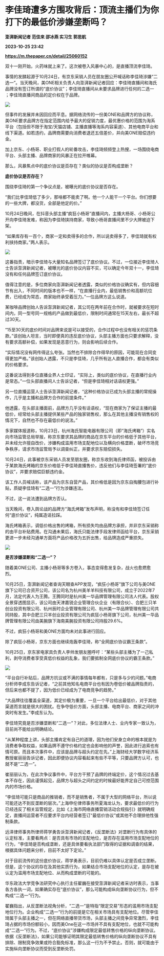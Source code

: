 # 李佳琦遭多方围攻背后：顶流主播们为你打下的最低价涉嫌垄断吗？
**澎湃新闻记者 范佳来 邵冰燕 实习生 郭思航**

**2023-10-25 23:42**

**https://m.thepaper.cn/detail/25060152**

双十一刚开始，火药味就上来了。这次被卷入风暴中心的，是直播顶流李佳琦。

事情的发酵起源于10月24日，有京东采销人员在朋友圈公开喊话称李佳琦涉嫌“二选一”。当天晚间，美ONE相关负责人向澎湃新闻记者回应：李佳琦直播间和海氏品牌没有签订所谓的“底价协议”；李佳琦直播间从未要求品牌进行任何的二选一 ；李佳琦直播间商品的定价权在于品牌。

![](https://imagecloud.thepaper.cn/thepaper/image/275/618/344.jpg)

但事件的发展并未因回应而平息。据网络流传的一份美ONE和品牌方的协议称，美ONE要求品牌方在指定范围内给予最大的促销力度，最优惠价格的范围为淘系平台（包括但不限于淘宝/天猫店铺、主播直播等淘系内容渠道）、其他电商平台和线下渠道。如若违约，品牌商需要向消费者退还五倍差价，并向美ONE赔偿违约金。

加上京东、小杨哥、职业打假人的轮番攻击，李佳琦频频登上热搜，一场围绕电商平台、头部主播、品牌商家的风暴正在拉开帷幕。

那么，风暴焦点中的底价协议是否存在？类似的协议是否构成垄断？

**底价协议是否存在？**

围绕李佳琦的第一个争议点是，被曝光的底价协议是否存在。

“我们比李佳琦低了多少，那啥都不能卖了啊。他一个人能干一个平台。你们想要的一些大牌，都没货，全部是他定的价。”

10月24日晚间，在抖音头部主播“疯狂小杨哥”直播间内，主播大杨哥、小杨哥公开向李佳琦发难，称因为李佳琦挟持商家，导致小杨哥直播间里不少大牌被迫下架。

“如果库存有一百个，商家一定和卖得多的合作，所以说卖得多了，李佳琦就有权利挟持商家。”两人表示。

![](https://imagecloud.thepaper.cn/thepaper/image/275/629/555.png)

这番指责，暗示李佳琦与大量知名品牌签订了底价协议。不过，一位接近李佳琦人士告诉澎湃新闻记者，被曝光的底价协议内容不实，可以确定今年双十一，李佳琦没有和任何品牌签订底价协议。

值得注意的是，多位商家向澎湃新闻记者透露，类似的价格协议确实有，但内容细节有出入，不同时间的版本也不一样，“在直播行业内，最低销售价和高额坑位费，已经成为常态，商家始终承受着压力。”一位品牌方这么说道。

某咖啡品牌创始人告诉澎湃新闻记者，其公司在两年前在合作时，就被要求在短时间内，同一型号同一规格的产品做到最低价，限制时间通常在15天左右，最长不超过30天。

“15至30天的底价时间对品牌来说是可以接受的，合作过程中也没有相关的惩罚条款。”该创始人坦言，当时即便真的违反底价协议，头部主播方面也只要求解释，没有要求高额补偿，如果发现是恶意行为，则会影响后续合作。

“实际情况没有网传得这么夸张。当然也不排除合作得早的原因，可能现在合同变得更加严格。”该创始人透露，不只是李佳琦，几乎所有达人直播合作，都会有类似的价格要求。

这番说法得到多位直播业界人士印证，“实际上，类似的底价协议，在直播行业内是常态。”一位头部直播间人士告诉记者，“但是李佳琦相对话语权更强。”

另一位直播运营人士告诉澎湃新闻记者，“这种价格协议已成为头部主播的常规操作，几乎是主播和品牌方合作的前提条件。”

他透露，在头部主播面前，品牌方几乎没有话语权，“现在商家为了保证主播的最低价，经常给头部主播提供某些产品的独家销售权，那么在其他主播没有销售权的情况下，自然也不存在最低价的说法。”

多家媒体报道称，10月23日，杭州海氏智能电器有限公司（即“海氏烤箱”）实名向市场监管总局举报，称京东要求其品牌的商品在京东平台的价格低于其他平台，并未经允许擅自改价，涉嫌构成滥用市场支配地位以及横向价格垄断，破坏市场竞争秩序，请求市场监管局予以调查纠正，并要求京东赔偿损失。

10月24日，此事被京东采销人员发至朋友圈，称京东收到海氏律师函，被投诉由于某款海氏烤箱的京东价格低于李佳琦直播售价，违反他们与李佳琦签署的“底价协议”，并要求赔偿巨额违约金。

该工作人员喊话称，该产品为京东自营产品，其价格低是因为京东自掏腰包进行补贴，质疑李佳琦有“二选一”行为涉嫌违法。

不过，这一说法遭到品牌方否认。

当天晚间，卷入舆论战的品牌方“海氏烤箱”发布声明，称没有和李佳琦签订任何“底价协议”，纯属造谣拉踩。

海氏烤箱表示，调低价格出售的烤箱，所有损失均由品牌方承担，并非京东采销称的由平台补贴费用。在沟通未果后，海氏只能法律手段发律师函给平台，京东采销更进一步未经沟通单方面将产品价格改为五折出售，给品牌造成严重损失。

![](https://imagecloud.thepaper.cn/thepaper/image/275/618/741.jpg)

**是否涉嫌垄断和“二选一”？**

随着美ONE公司、主播小杨哥等多方卷入，事态变得愈发复杂，战火也愈燃愈烈。

10月25日，澎湃新闻记者查询天眼查APP发现，“疯狂小杨哥”旗下公司与美ONE旗下公司已合资开公司，该公司名为杭州美羊羊科技有限公司，成立于2022年7月，法定代表人为王腾。王腾同时是杭州美一华品牌管理有限公司法人代表。股权全景穿透图显示，该公司由天津嘉锐企业管理合伙企业（有限合伙）、合肥三只羊创业投资有限公司、杭州辰时企业管理有限公司、杭州美一华品牌管理有限公司共同持股，其中合肥三只羊创业投资有限公司为疯狂小杨哥旗下公司，杭州美一华品牌管理有限公司由美腕旗下海南美腕投资有限公司持股29.6%。

不过，疯狂小杨哥和美ONE方面均未对此事进行回应。

除了疯狂小杨哥，京东方面也继续炮轰李佳琦，称“全网底价协议霸王条款”。

10月25日，京东家电家具负责人李帅发朋友圈呼吁：“某些头部主播为了一己私利，剥夺消费者享受真低价权益的乱象，我们要抵制全网底价协议的霸王条款。”

![](https://imagecloud.thepaper.cn/thepaper/image/275/619/357.jpg)

“平台自行补贴后，品牌方抗议或不满的事情每年都有，只是多与少的问题。”电商分析师李成东告诉记者，“之前其他知名电商平台也有因为卷低价被品牌指责的，但后来也都不提了，因为低价已经成为了电商竞争的趋势。”

“大品牌往往覆盖全渠道，其定价极为重要，一旦一个平台给出最低价，对于其他渠道而言就是很大的困扰。在争夺低价方面，头部主播、电商平台、商家之间的冲突时有发生。”李成东认为。

李佳琦究竟是否涉嫌垄断和“二选一”？对此，多位法律人士、业内专家一致认为，目前尚不能给出明确结论。

“从某种程度上讲，头部主播肯定有自己的道理，因为他们安身立命的根本就是为消费者争取权益，如果品牌不遵守价格约定也会影响他的声誉，因此进行追索也有情可原。而且本次事件中，应该是品牌与超头约定在先。”上海财经大学数字经济系教授崔丽丽告诉记者，因此即便协议内容看起来有些不平等，只要品牌方认可，也就不是“二选一”。

崔丽丽认为，在此次争议事件中，平台方干预了品牌的终端定价，这个情况过去基本不存在，因此谨慎起见，品牌方与超头之间约定的时候最好能界定自己可控范围内的市场价格。

“李佳琦可能只是商品的推销者，而不是销售者，不属于大型的网络平台，所以说可能还达不到反垄断的层次。”上海申伦律师事务所夏海龙认为，要求最低价的行为已经违反了相关监管规定，比如《上海市网络直播营销活动合规指引》就明确规定，直播间运营者不应要求平台内经营者签订“最低价协议”或其他不合理排他性强制条款。

远泽律师事务所律师蒋学勇告诉澎湃新闻记者，《反垄断法》对垄断行为有具体的认定标准，主要看两点：是否具有市场的支配地位，是否存在滥用市场支配地位的行为，“李佳琦是否构成垄断，还是具体要看执法部门取得的证据和调查的结果，根据具体问题来分析，目前不太好下定论。”

对于目前流传的这份底价协议，蒋学勇表示，目前仍难以具体认定是否成立垄断。但是，这个协议的存在及其他实质行为，如果结合市场支配地位的认定，是存在被认定为滥用市场支配地位、从而构成垄断的可能的。

华东政法大学竞争法研究中心执行主任翟巍在接受澎湃新闻记者采访时表示，当事各方各执一词，如果确实存在“底价协议”，那么可能构成纵向垄断协议行为，但不构成“二选一”行为。

翟巍指出，从反垄断法视角分析，“二选一”是特指“限定交易”形态的滥用市场支配地位行为。企业构成“二选一”行为的前提是它在相关市场具有支配地位。尽管李佳琦属于头部主播之一，但在网络直播带货市场，头部主播之间竞争异常激烈，李佳琦占据的市场份额较小，因而美One在这一市场并不具有支配地位，也就不可能构成“二选一”行为。不过，“底价协议”涉嫌构成限定最低转售价格的纵向垄断协议。依据《反垄断法》，如果公司能够证明其限定最低转售价格的纵向垄断协议不具有排除、限制竞争效果或符合豁免标准，那么这一行为不予禁止。否则，就可能由于实施纵向垄断协议而受到反垄断处罚。